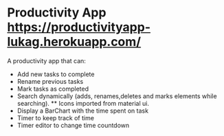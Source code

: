 

# Productivity App https://productivityapp-lukag.herokuapp.com/

A productivity app  that can:
 * Add new tasks to complete
 * Rename previous tasks
 * Mark tasks as completed
 * Search dynamically (adds, renames,deletes and marks elements while searching).
 ** Icons imported from material ui.
 * Display a BarChart with the time spent on task
 * Timer to keep track of time
 * Timer editor to change time countdown
 

